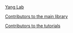 [Yang Lab](http://www.lcecb.org/index.html)

[Contributors to the main library](https://github.com/xulabs/aitom/graphs/contributors)

[Contributors to the tutorials](https://github.com/xulabs/aitom_doc/graphs/contributors)
